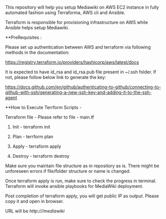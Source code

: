This repository will help you setup Mediawiki on AWS EC2 instance in fully automated fashion using Terraforma, AWS cli and Ansible.

Terraform is responsible for provisioning infrastructure on AWS while Ansible helps setup Mediawiki.

**PreRequisites :

Please set up authentication between AWS and terraform via following methods in the documentation:

https://registry.terraform.io/providers/hashicorp/aws/latest/docs

It is expected to have id_rsa and id_rsa.pub file present in ~/.ssh folder.
If not, please follow below link to generate the key:

https://docs.github.com/en/github/authenticating-to-github/connecting-to-github-with-ssh/generating-a-new-ssh-key-and-adding-it-to-the-ssh-agent

**How to Execute Terrform Scripts - 

Terraform file -
Please refer to file - main.tf


1. Init -
terraform init

2. Plan -
terrform plan

3. Apply -
terraform apply

4. Destroy -
terraform destroy

Make sure you maintain file structure as in repository as is. There might be unforeseen errors if file/folder structure or name is changed.

Once terraform apply is run, make sure to check the progress in terminal. Terraform will invoke ansible playbooks for MediaWiki deployment.

Post completion of terraform apply, you will get public IP as output. Please copy it and open in browser.

URL will be *http://<public-IP>/mediawiki*
